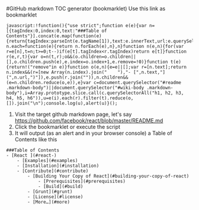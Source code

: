 #GitHub markdown TOC generator (bookmarklet)
Use this link as bookmarklet
```
javascript:!function(){"use strict";function e(e){var n=[{tagIndex:0,index:0,text:"###Table of Contents"}].concat(e.map(function(e){return{tagIndex:parseInt(e.tagName[1]),text:e.innerText,url:e.querySelector("a").getAttribute("href")}}));return n.each=function(e){return n.forEach(e),n},n}function n(e,n){for(var r=e[n],t=n;t>=0;t--)if(e[t].tagIndex<r.tagIndex)return e[t]}function r(e,r,t){var o=n(t,r);o&&(o.children=o.children||[],o.children.push(e),e.index=o.index+1,e.remove=!0)}function t(e){return!("remove"in e)}function o(e,n){e=e||[];var r=[n.text];return n.index&&(r=[new Array(n.index).join("    "),"- [",n.text,"](",n.url,")"]),e.push(r.join("")),n.children&&(e=n.children.reduce(o,e)),e}var c=document.querySelector("#readme .markdown-body")||document.querySelector("#wiki-body .markdown-body"),i=Array.prototype.slice.call(c.querySelectorAll("h1, h2, h3, h4, h5, h6")),u=e(i).each(r).filter(t).reduce(o,[]).join("\n");console.log(u),alert(u)}();
```

1. Visit the target github markdown page, let's say https://github.com/facebook/react/blob/master/README.md
1. Click the bookmarklet or execute the script
1. It will output (as an alert and in your browser console) a Table of Contents like this
```
###Table of Contents
- [React ](#react-)
    - [Examples](#examples)
    - [Installation](#installation)
    - [Contribute](#contribute)
        - [Building Your Copy of React](#building-your-copy-of-react)
            - [Prerequisites](#prerequisites)
            - [Build](#build)
        - [Grunt](#grunt)
        - [License](#license)
        - [More…](#more)
```
